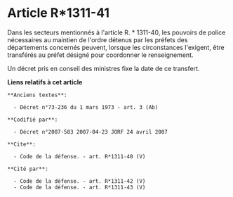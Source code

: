 # Article R*1311-41

Dans les secteurs mentionnés à l'article R. * 1311-40, les pouvoirs de police nécessaires au maintien de l'ordre détenus par
les préfets des départements concernés peuvent, lorsque les circonstances l'exigent, être transférés au préfet désigné pour
coordonner le renseignement. 

Un décret pris en conseil des ministres fixe la date de ce transfert.

**Liens relatifs à cet article**

	**Anciens textes**:

	  - Décret n°73-236 du 1 mars 1973 - art. 3 (Ab)

	**Codifié par**:

	  - Décret n°2007-583 2007-04-23 JORF 24 avril 2007

	**Cite**:

	  - Code de la défense. - art. R*1311-40 (V)

	**Cité par**:

	  - Code de la défense. - art. R*1311-42 (V)
	  - Code de la défense. - art. R*1311-43 (V)
